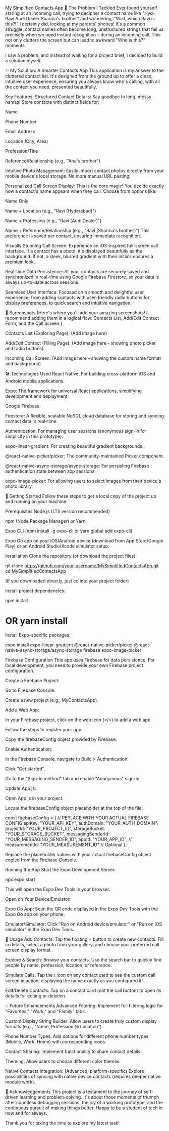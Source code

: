 My Simplified Contacts App
🌟 The Problem I Tackled
Ever found yourself staring at an incoming call, trying to decipher a contact name like "Hyd- Ravi Audi Dealer Sharma's brother" and wondering, "Wait, which Ravi is this?!" I certainly did, looking at my parents' phones! It's a common struggle: contact names often become long, unstructured strings that fail us precisely when we need instant recognition – during an incoming call. This not only clutters the screen but can lead to awkward "Who is this?" moments.

I saw a problem, and instead of waiting for a project brief, I decided to build a solution myself.

✨ My Solution: A Smarter Contacts App
This application is my answer to the cluttered contact list. It's designed from the ground up to offer a clean, intuitive user experience, ensuring you always know who's calling, with all the context you need, presented beautifully.

Key Features:
Structured Contact Details: Say goodbye to long, messy names! Store contacts with distinct fields for:

Name

Phone Number

Email Address

Location (City, Area)

Profession/Title

Reference/Relationship (e.g., "Ana's brother")

Intuitive Photo Management: Easily import contact photos directly from your mobile device's local storage. No more manual URL pasting!

Personalized Call Screen Display: This is the core magic! You decide exactly how a contact's name appears when they call. Choose from options like:

Name Only

Name + Location (e.g., "Ravi (Hyderabad)")

Name + Profession (e.g., "Ravi (Audi Dealer)")

Name + Reference/Relationship (e.g., "Ravi (Sharma's brother)")
This preference is saved per contact, ensuring immediate recognition.

Visually Stunning Call Screen: Experience an iOS-inspired full-screen call interface. If a contact has a photo, it's displayed beautifully as the background. If not, a sleek, blurred gradient with their initials ensures a premium look.

Real-time Data Persistence: All your contacts are securely saved and synchronized in real-time using Google Firebase Firestore, so your data is always up-to-date across sessions.

Seamless User Interface: Focused on a smooth and delightful user experience, from adding contacts with user-friendly radio buttons for display preferences, to quick search and intuitive navigation.

📸 Screenshots
(Here's where you'll add your amazing screenshots! I recommend adding them in a logical flow: Contacts List, Add/Edit Contact Form, and the Call Screen.)

Contacts List (Exploring Page):
(Add image here)

Add/Edit Contact (Filling Page):
(Add image here - showing photo picker and radio buttons)

Incoming Call Screen:
(Add image here - showing the custom name format and background)

🛠 Technologies Used
React Native: For building cross-platform iOS and Android mobile applications.

Expo: The framework for universal React applications, simplifying development and deployment.

Google Firebase:

Firestore: A flexible, scalable NoSQL cloud database for storing and syncing contact data in real-time.

Authentication: For managing user sessions (anonymous sign-in for simplicity in this prototype).

expo-linear-gradient: For creating beautiful gradient backgrounds.

@react-native-picker/picker: The community-maintained Picker component.

@react-native-async-storage/async-storage: For persisting Firebase authentication state between app sessions.

expo-image-picker: For allowing users to select images from their device's photo library.

🚀 Getting Started
Follow these steps to get a local copy of the project up and running on your machine.

Prerequisites
Node.js (LTS version recommended)

npm (Node Package Manager) or Yarn

Expo CLI (npm install -g expo-cli or yarn global add expo-cli)

Expo Go app on your iOS/Android device (download from App Store/Google Play) or an Android Studio/Xcode simulator setup.

Installation
Clone the repository (or download the project files):

git clone https://github.com/your-username/MySimplifiedContactsApp.git
cd MySimplifiedContactsApp

(If you downloaded directly, just cd into your project folder)

Install project dependencies:

npm install
# OR yarn install

Install Expo-specific packages:

expo install expo-linear-gradient @react-native-picker/picker @react-native-async-storage/async-storage firebase expo-image-picker

Firebase Configuration
This app uses Firebase for data persistence. For local development, you need to provide your own Firebase project configuration.

Create a Firebase Project:

Go to Firebase Console.

Create a new project (e.g., MyContactsApp).

Add a Web App:

In your Firebase project, click on the web icon (</>) to add a web app.

Follow the steps to register your app.

Copy the firebaseConfig object provided by Firebase.

Enable Authentication:

In the Firebase Console, navigate to Build > Authentication.

Click "Get started".

Go to the "Sign-in method" tab and enable "Anonymous" sign-in.

Update App.js:

Open App.js in your project.

Locate the firebaseConfig object placeholder at the top of the file:

const firebaseConfig = {
  // REPLACE WITH YOUR ACTUAL FIREBASE CONFIG
  apiKey: "YOUR_API_KEY",
  authDomain: "YOUR_AUTH_DOMAIN",
  projectId: "YOUR_PROJECT_ID",
  storageBucket: "YOUR_STORAGE_BUCKET",
  messagingSenderId: "YOUR_MESSAGING_SENDER_ID",
  appId: "YOUR_APP_ID",
  // measurementId: "YOUR_MEASUREMENT_ID" // Optional
};

Replace the placeholder values with your actual firebaseConfig object copied from the Firebase Console.

Running the App
Start the Expo Development Server:

npx expo start

This will open the Expo Dev Tools in your browser.

Open on Your Device/Emulator:

Expo Go App: Scan the QR code displayed in the Expo Dev Tools with the Expo Go app on your phone.

Emulator/Simulator: Click "Run on Android device/emulator" or "Run on iOS simulator" in the Expo Dev Tools.

🚀 Usage
Add Contacts: Tap the floating + button to create new contacts. Fill in details, select a photo from your gallery, and choose your preferred call screen display format.

Explore & Search: Browse your contacts. Use the search bar to quickly find people by name, profession, location, or reference.

Simulate Calls: Tap the 📞 icon on any contact card to see the custom call screen in action, displaying the name exactly as you configured it!

Edit/Delete Contacts: Tap on a contact card (not the call button) to open its details for editing or deletion.

💡 Future Enhancements
Advanced Filtering: Implement full filtering logic for "Favorites," "Work," and "Family" tabs.

Custom Display String Builder: Allow users to create truly custom display formats (e.g., "Name, Profession @ Location").

Phone Number Types: Add options for different phone number types (Mobile, Work, Home) with corresponding icons.

Contact Sharing: Implement functionality to share contact details.

Theming: Allow users to choose different color themes.

Native Contacts Integration: (Advanced, platform-specific) Explore possibilities of syncing with native device contacts (requires deeper native module work).

🙏 Acknowledgements
This project is a testament to the journey of self-driven learning and problem-solving. It's about those moments of triumph after countless debugging sessions, the joy of a working prototype, and the continuous pursuit of making things better. Happy to be a student of tech in now and for always.

Thank you for taking the time to explore my latest task!
